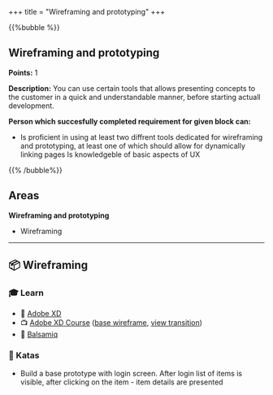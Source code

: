 +++
title = "Wireframing and prototyping"
+++

{{%bubble %}}

## Wireframing and prototyping

**Points:** 1

**Description:** You can use certain tools that allows presenting concepts to the customer in a quick and understandable manner, before starting actuall development.

**Person which succesfully completed requirement for given block can:** 

- Is proficient in using at least two diffrent tools dedicated for wireframing and prototyping, at least one of which should allow for dynamically linking pages
Is knowledgeble of basic aspects of UX

{{% /bubble%}}

## Areas

**Wireframing and prototyping**

- Wireframing

---

## 📦 Wireframing

### 🎓 Learn

- 📗 [Adobe XD](https://www.adobe.com/pl/creativecloud/business/enterprise/how-to-wireframe-xd.html)
- 📺 [Adobe XD Course](https://www.youtube.com/watch?v=wNPoK1TT5cs&list=PLSOZBpgNzv42dFSo_JvBFNZPFn95UuafG) ([base wireframe](https://www.youtube.com/watch?v=wNPoK1TT5cs&list=PLSOZBpgNzv42dFSo_JvBFNZPFn95UuafG&index=15), [view transition](https://www.youtube.com/watch?v=E94Q4PNYkKo&list=PLSOZBpgNzv42dFSo_JvBFNZPFn95UuafG&index=24))
- 📙 [Balsamiq](https://balsamiq.com)

### 📝 Katas

- Build a base prototype with login screen. After login list of items is visible, after clicking on the item - item details are presented